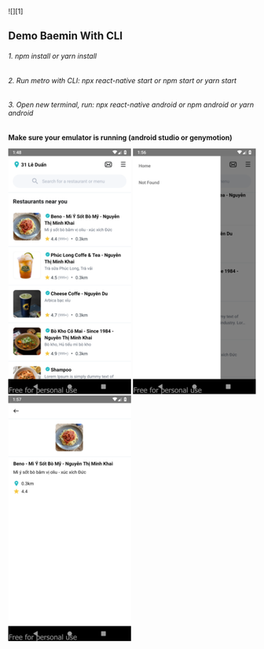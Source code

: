 ![][1]

## Demo Baemin With CLI

###### 1. npm install or yarn install

###### 2. Run metro with CLI: npx react-native start or npm start or yarn start

###### 3. Open new terminal, run: npx react-native android or npm android or yarn android


**Make sure your emulator is running (android studio or genymotion)**

[<img src="src/assets/demo/01.png" width="250"/>](src/assets/demo/01.png)
[<img src="src/assets/demo/02.png" width="250"/>](src/assets/demo/02.png)
[<img src="src/assets/demo/03.png" width="250"/>](src/assets/demo/03.png)
